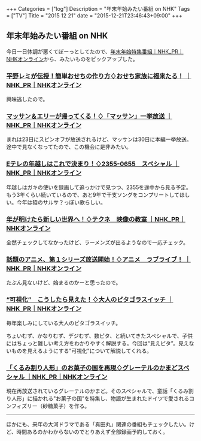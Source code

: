 +++
Categories = ["log"]
Description = "年末年始みたい番組 on NHK"
Tags = ["TV"]
Title = "2015 12 21"
date = "2015-12-21T23:46:43+09:00"
+++

## 年末年始みたい番組 on NHK
今日一日体調が悪くてぼーっとしてたので、[年末年始特集番組｜NHK_PR｜NHKオンライン](http://www6.nhk.or.jp/nhkpr/special/index.html?i=00042)から、みたいものをピックアップした。

### [平野レミが伝授！簡単おせちの作り方♢おせち家族に福来たる！ ｜NHK_PR｜NHKオンライン](http://www6.nhk.or.jp/nhkpr/post/show.html?i=02040)
興味逃したので。

### [マッサン＆エリーが帰ってくる！♢「マッサン」一挙放送 ｜NHK_PR｜NHKオンライン](http://www6.nhk.or.jp/nhkpr/post/show.html?i=02048)
まれは23日にスピンオフが放送されるけど、マッサンは30日に本編一挙放送。途中で見なくなってたので、この機会に是非みたい。


### [Eテレの年越しはこれで決まり！♢2355-0655　スペシャル ｜NHK_PR｜NHKオンライン](http://www6.nhk.or.jp/nhkpr/post/show.html?i=02098)
年越しはガキの使いを録画して追っかけで見つつ、2355を途中から見る予定。もう3年くらい続いているので、あと9年で干支ソングをコンプリートしてほしい。今年は猿のサルサ？っぽい歌らしい。

### [年が明けたら新しい世界へ！♢テクネ　映像の教室 ｜NHK_PR｜NHKオンライン](http://www6.nhk.or.jp/nhkpr/post/show.html?i=02099)
全然チェックしてなかったけど、ラーメンズが出るようなので一応チェック。

### [話題のアニメ、第１シリーズ放送開始！♢アニメ　ラブライブ！ ｜NHK_PR｜NHKオンライン](http://www6.nhk.or.jp/nhkpr/post/show.html?i=02113)
たぶん見ないけど、始まるのかーと思ったので。

### [“可視化”　こうしたら見えた！♢大人のピタゴラスイッチ ｜NHK_PR｜NHKオンライン](http://www6.nhk.or.jp/nhkpr/post/show.html?i=02117)
毎年楽しみにしている大人のピタゴラスイッチ。

ちょいむず、かなりむず、デジむず、数ピタ、と続いてきたスペシャルで、子供にはちょっと難しい考え方をわかりやすく解説する。今回は“見えピタ”。見えないものを見えるようにする"可視化"について解説してくれる。

### [「くるみ割り人形」のお菓子の国を再現♢グレーテルのかまどスペシャル ｜NHK_PR｜NHKオンライン](http://www6.nhk.or.jp/nhkpr/post/show.html?i=02114)
現在再放送されているグレーテルのかまど。そのスペシャルで、童話「くるみ割り人形」に描かれる"お菓子の国"を特集し、物語が生まれたドイツで愛されるコンフィズリー（砂糖菓子）を作る。

----

ほかにも、来年の大河ドラマである「真田丸」関連の番組もチェックしたい。けど、時間あるのかわからないのでとりあえず全部録画予約しておく。